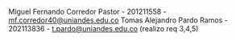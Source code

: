 
Miguel Fernando Corredor Pastor - 201211558 - mf.corredor40@uniandes.edu.co 
Tomas Alejandro Pardo Ramos - 202113836 - t.pardo@uniandes.edu.co (realizo req 3,4,5)